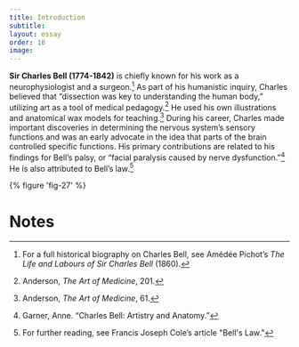 ```yaml
---
title: Introduction
subtitle:
layout: essay
order: 10
image: 
---
```

**Sir Charles Bell (1774-1842)** is chiefly known for his work as a neurophysiologist and a surgeon.[^1]  As part of his humanistic inquiry, Charles believed that “dissection was key to understanding the human body,” utilizing art as a tool of medical pedagogy.[^2]  He used his own illustrations and anatomical wax models for teaching.[^3]  During his career, Charles made important discoveries in determining the nervous system’s sensory functions and was an early advocate in the idea that parts of the brain controlled specific functions. His primary contributions are related to his findings for Bell’s palsy, or “facial paralysis caused by nerve dysfunction.”[^4]  He is also attributed to Bell’s law.[^5]

{% figure 'fig-27' %}

# Notes

[^1]: For a full historical biography on Charles Bell, see Amédée Pichot’s *The Life and Labours of Sir Charles Bell* (1860).
[^2]: Anderson, *The Art of Medicine*, 201.
[^3]: Anderson, *The Art of Medicine*, 61.
[^4]: Garner, Anne. “Charles Bell: Artistry and Anatomy.”
[^5]: For further reading, see Francis Joseph Cole’s article "Bell's Law."
